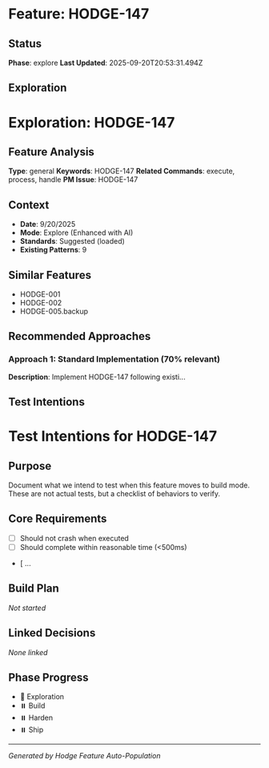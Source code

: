 # Feature: HODGE-147

## Status
**Phase**: explore
**Last Updated**: 2025-09-20T20:53:31.494Z

## Exploration
# Exploration: HODGE-147

## Feature Analysis
**Type**: general
**Keywords**: HODGE-147
**Related Commands**: execute, process, handle
**PM Issue**: HODGE-147

## Context
- **Date**: 9/20/2025
- **Mode**: Explore (Enhanced with AI)
- **Standards**: Suggested (loaded)
- **Existing Patterns**: 9


## Similar Features
- HODGE-001
- HODGE-002
- HODGE-005.backup




## Recommended Approaches


### Approach 1: Standard Implementation (70% relevant)
**Description**: Implement HODGE-147 following existi...

## Test Intentions
# Test Intentions for HODGE-147

## Purpose
Document what we intend to test when this feature moves to build mode.
These are not actual tests, but a checklist of behaviors to verify.

## Core Requirements
- [ ] Should not crash when executed
- [ ] Should complete within reasonable time (<500ms)
- [ ...

## Build Plan
_Not started_

## Linked Decisions
_None linked_




## Phase Progress
- 🔄 Exploration
- ⏸️ Build
- ⏸️ Harden
- ⏸️ Ship

---
_Generated by Hodge Feature Auto-Population_
